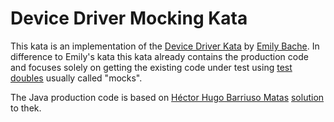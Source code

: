# Device Driver Mocking Kata

This kata is an implementation of the [Device Driver Kata](https://github.com/emilybache/Device-Driver-Kata) by [Emily Bache](https://github.com/emilybache). In difference to Emily's kata this kata already contains the production code and focuses solely on getting the existing code under test using [test doubles](https://www.martinfowler.com/bliki/TestDouble.html) usually called "mocks".

The Java production code is based on [Héctor Hugo Barriuso Matas](https://github.com/hbarriuso) [solution](https://github.com/hbarriuso/Device-Driver-Kata) to thek.
